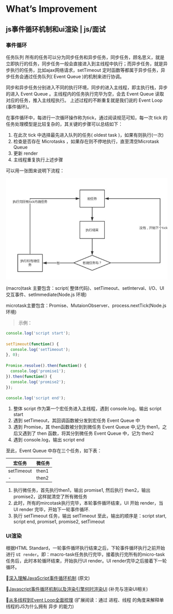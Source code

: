 # What’s Improvement

## js事件循环机制和ui渲染 | js/面试

### 事件循环

任务队列
所有的任务可以分为同步任务和异步任务，同步任务，顾名思义，就是立即执行的任务，同步任务一般会直接进入到主线程中执行；而异步任务，就是异步执行的任务，比如ajax网络请求，setTimeout 定时函数等都属于异步任务，异步任务会通过任务队列( Event Queue )的机制来进行协调。

同步和异步任务分别进入不同的执行环境，同步的进入主线程，即主执行栈，异步的进入 Event Queue 。主线程内的任务执行完毕为空，会去 Event Queue 读取对应的任务，推入主线程执行。 上述过程的不断重复就是我们说的 Event Loop (事件循环)。

在事件循环中，每进行一次循环操作称为tick，通过阅读规范可知，每一次 tick 的任务处理模型是比较复杂的，其关键的步骤可以总结如下：

1. 在此次 tick 中选择最先进入队列的任务( oldest task )，如果有则执行(一次)
2. 检查是否存在 Microtasks ，如果存在则不停地执行，直至清空Microtask Queue
3. 更新 render
4. 主线程重复执行上述步骤

可以用一张图来说明下流程：

![demopic1](/image/enevt_loop_1.jpg)

(macro)task 主要包含：script( 整体代码)、setTimeout、setInterval、I/O、UI 交互事件、setImmediate(Node.js 环境)

microtask主要包含：Promise、MutaionObserver、process.nextTick(Node.js 环境)

> 示例：

```js
console.log('script start');

setTimeout(function() {
  console.log('setTimeout');
}, 0);

Promise.resolve().then(function() {
  console.log('promise1');
}).then(function() {
  console.log('promise2');
});

console.log('script end');
```

1. 整体 script 作为第一个宏任务进入主线程，遇到 console.log，输出 script start
2. 遇到 setTimeout，其回调函数被分发到宏任务 Event Queue 中
3. 遇到 Promise，其 then函数被分到到微任务 Event Queue 中,记为 then1，之后又遇到了 then 函数，将其分到微任务 Event Queue 中，记为 then2
4. 遇到 console.log，输出 script end

至此，Event Queue 中存在三个任务，如下表：

| 宏任务  | 微任务 |
| ---------- | ------ |
| setTimeout | then1  |
| -          | then2  |

1. 执行微任务，首先执行then1，输出 promise1, 然后执行 then2，输出 promise2，这样就清空了所有微任务
2. 此时，所有的mircotask执行完毕，本轮事件循环结束，UI 开始 render，当 UI render 完毕，开始下一轮事件循环.
3. 执行 setTimeout 任务，输出 setTimeout 至此，输出的顺序是：script start, script end, promise1, promise2, setTimeout

### UI渲染

根据HTML Standard，一轮事件循环执行结束之后，下轮事件循环执行之前开始进行 ```UI render```。即：macro-task任务执行完毕，接着执行完所有的micro-task任务后，此时本轮循环结束，开始执行UI render。UI render完毕之后接着下一轮循环。

💬[深入理解JavaScript事件循环机制](https://www.cnblogs.com/yugege/p/9598265.html) (原文)

💬[Javascript事件循环机制以及渲染引擎何时渲染UI](https://segmentfault.com/a/1190000013212944) (补充与渲染UI相关)

💬[从多线程到Event Loop全面梳理](https://juejin.im/post/5d5b4c2df265da03dd3d73e5) (扩展阅读：通过 进程、线程 的角度来解释单线程的JS为什么拥有 异步 的能力)
